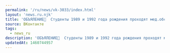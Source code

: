 ```yaml
---
permalink: '/ru/news/vk-3033/index.html'
layout: 'news.ru.njk'
title: 'ОБЪЯЛЕНИЕ📍  Студенты 1989 и 1992 года рождения проходят мед.обследвание (vk.com/wall-131429_30…'
source: ВКонтакте
tags:
  - news_ru
description: 'ОБЪЯЛЕНИЕ📍  Студенты 1989 и 1992 года рождения проходят мед.обследвание (vk.com/wall-131429_30…'
updatedAt: 1460744957
---
```

